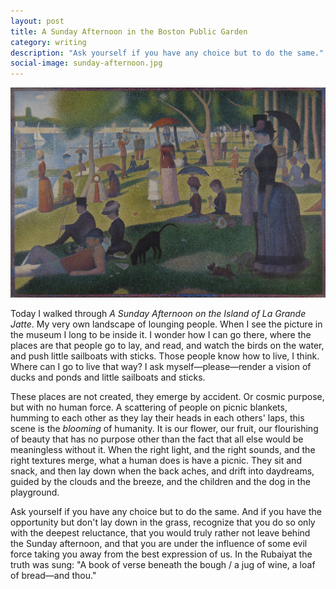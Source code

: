 ```yaml
---
layout: post
title: A Sunday Afternoon in the Boston Public Garden
category: writing
description: "Ask yourself if you have any choice but to do the same."
social-image: sunday-afternoon.jpg
---
```


![A Sunday Afternoon on the Island of La Grande Jatte](/img/sunday-afternoon.jpg)

Today I walked through _A Sunday Afternoon on the Island of La Grande Jatte_. My very own landscape of lounging people. When I see the picture in the museum I long to be inside it. I wonder how I can go there, where the places are that people go to lay, and read, and watch the birds on the water, and push little sailboats with sticks. Those people know how to live, I think. Where can I go to live that way? I ask myself—please—render a vision of ducks and ponds and little sailboats and sticks.

These places are not created, they emerge by accident. Or cosmic purpose, but with no human force. A scattering of people on picnic blankets, humming to each other as they lay their heads in each others' laps, this scene is the _blooming_ of humanity. It is our flower, our fruit, our flourishing of beauty that has no purpose other than the fact that all else would be meaningless without it. When the right light, and the right sounds, and the right textures merge, what a human does is have a picnic. They sit and snack, and then lay down when the back aches, and drift into daydreams, guided by the clouds and the breeze, and the children and the dog in the playground.

Ask yourself if you have any choice but to do the same. And if you have the opportunity but don't lay down in the grass, recognize that you do so only with the deepest reluctance, that you would truly rather not leave behind the Sunday afternoon, and that you are under the influence of some evil force taking you away from the best expression of us. In the Rubaiyat the truth was sung: "A book of verse beneath the bough / a jug of wine, a loaf of bread—and thou."
